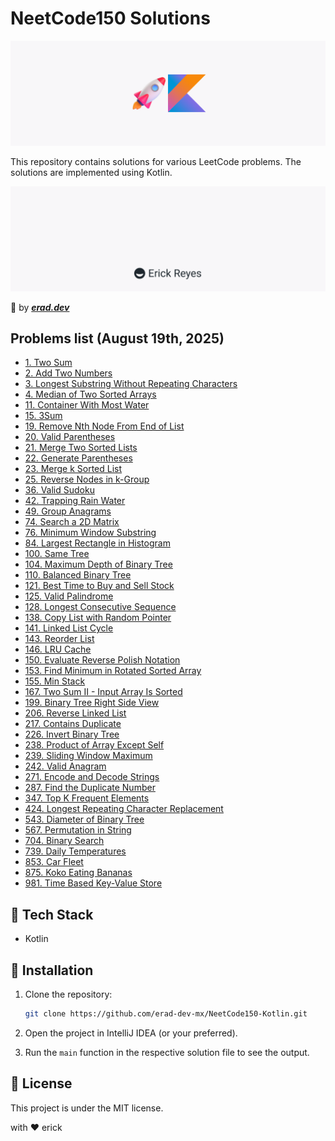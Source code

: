 # NeetCode150 Solutions

![NeetCode150](assets/main.png)

This repository contains solutions for various LeetCode problems. The solutions are implemented using Kotlin.

![erad](assets/erad.png)

:rocket: by __*[erad.dev](https://erad.dev/)*__

## Problems list (August 19th, 2025)

- [1. Two Sum](https://github.com/erad-dev-mx/NeetCode150-Kotlin/tree/master/src/leetCode1)
- [2. Add Two Numbers](https://github.com/erad-dev-mx/NeetCode150-Kotlin/tree/master/src/leetCode2)
- [3. Longest Substring Without Repeating Characters](https://github.com/erad-dev-mx/NeetCode150-Kotlin/tree/master/src/leetCode3)
- [4. Median of Two Sorted Arrays](https://github.com/erad-dev-mx/NeetCode150-Kotlin/tree/master/src/leetCode4)
- [11. Container With Most Water](https://github.com/erad-dev-mx/NeetCode150-Kotlin/tree/master/src/leetCode11)
- [15. 3Sum](https://github.com/erad-dev-mx/NeetCode150-Kotlin/tree/master/src/leetCode15)
- [19. Remove Nth Node From End of List](https://github.com/erad-dev-mx/NeetCode150-Kotlin/tree/master/src/leetCode19)
- [20. Valid Parentheses](https://github.com/erad-dev-mx/NeetCode150-Kotlin/tree/master/src/leetCode20)
- [21. Merge Two Sorted Lists](https://github.com/erad-dev-mx/NeetCode150-Kotlin/tree/master/src/leetCode21)
- [22. Generate Parentheses](https://github.com/erad-dev-mx/NeetCode150-Kotlin/tree/master/src/leetCode22)
- [23. Merge k Sorted List](https://github.com/erad-dev-mx/NeetCode150-Kotlin/tree/master/src/leetCode23)
- [25. Reverse Nodes in k-Group](https://github.com/erad-dev-mx/NeetCode150-Kotlin/tree/master/src/leetCode25)
- [36. Valid Sudoku](https://github.com/erad-dev-mx/NeetCode150-Kotlin/tree/master/src/leetCode36)
- [42. Trapping Rain Water](https://github.com/erad-dev-mx/NeetCode150-Kotlin/tree/master/src/leetCode42)
- [49. Group Anagrams](https://github.com/erad-dev-mx/NeetCode150-Kotlin/tree/master/src/leetCode49)
- [74. Search a 2D Matrix](https://github.com/erad-dev-mx/NeetCode150-Kotlin/tree/master/src/leetCode74)
- [76. Minimum Window Substring](https://github.com/erad-dev-mx/NeetCode150-Kotlin/tree/master/src/leetCode76)
- [84. Largest Rectangle in Histogram](https://github.com/erad-dev-mx/NeetCode150-Kotlin/tree/master/src/leetCode84)
- [100. Same Tree](https://github.com/erad-dev-mx/NeetCode150-Kotlin/tree/master/src/leetCode100)
- [104. Maximum Depth of Binary Tree](https://github.com/erad-dev-mx/NeetCode150-Kotlin/tree/master/src/leetCode104)
- [110. Balanced Binary Tree](https://github.com/erad-dev-mx/NeetCode150-Kotlin/tree/master/src/leetCode110)
- [121. Best Time to Buy and Sell Stock](https://github.com/erad-dev-mx/NeetCode150-Kotlin/tree/master/src/leetCode121)
- [125. Valid Palindrome](https://github.com/erad-dev-mx/NeetCode150-Kotlin/tree/master/src/leetCode125)
- [128. Longest Consecutive Sequence](https://github.com/erad-dev-mx/NeetCode150-Kotlin/tree/master/src/leetCode128)
- [138. Copy List with Random Pointer](https://github.com/erad-dev-mx/NeetCode150-Kotlin/tree/master/src/leetCode138)
- [141. Linked List Cycle](https://github.com/erad-dev-mx/NeetCode150-Kotlin/tree/master/src/leetCode141)
- [143. Reorder List](https://github.com/erad-dev-mx/NeetCode150-Kotlin/tree/master/src/leetCode143)
- [146. LRU Cache](https://github.com/erad-dev-mx/NeetCode150-Kotlin/tree/master/src/leetCode146)
- [150. Evaluate Reverse Polish Notation](https://github.com/erad-dev-mx/NeetCode150-Kotlin/tree/master/src/leetCode150)
- [153. Find Minimum in Rotated Sorted Array](https://github.com/erad-dev-mx/NeetCode150-Kotlin/tree/master/src/leetCode153)
- [155. Min Stack](https://github.com/erad-dev-mx/NeetCode150-Kotlin/tree/master/src/leetCode155)
- [167. Two Sum II - Input Array Is Sorted](https://github.com/erad-dev-mx/NeetCode150-Kotlin/tree/master/src/leetCode167)
- [199. Binary Tree Right Side View](https://github.com/erad-dev-mx/NeetCode150-Kotlin/tree/master/src/leetCode199)
- [206. Reverse Linked List](https://github.com/erad-dev-mx/NeetCode150-Kotlin/tree/master/src/leetCode206)
- [217. Contains Duplicate](https://github.com/erad-dev-mx/NeetCode150-Kotlin/tree/master/src/leetCode217)
- [226. Invert Binary Tree](https://github.com/erad-dev-mx/NeetCode150-Kotlin/tree/master/src/leetCode226)
- [238. Product of Array Except Self](https://github.com/erad-dev-mx/NeetCode150-Kotlin/tree/master/src/leetCode238)
- [239. Sliding Window Maximum](https://github.com/erad-dev-mx/NeetCode150-Kotlin/tree/master/src/leetCode239)
- [242. Valid Anagram](https://github.com/erad-dev-mx/NeetCode150-Kotlin/tree/master/src/leetCode242)
- [271. Encode and Decode Strings](https://github.com/erad-dev-mx/NeetCode150-Kotlin/tree/master/src/leetCode271)
- [287. Find the Duplicate Number](https://github.com/erad-dev-mx/NeetCode150-Kotlin/tree/master/src/leetCode287)
- [347. Top K Frequent Elements](https://github.com/erad-dev-mx/NeetCode150-Kotlin/tree/master/src/leetCode347)
- [424. Longest Repeating Character Replacement](https://github.com/erad-dev-mx/NeetCode150-Kotlin/tree/master/src/leetCode424)
- [543. Diameter of Binary Tree](https://github.com/erad-dev-mx/NeetCode150-Kotlin/tree/master/src/leetCode543)
- [567. Permutation in String](https://github.com/erad-dev-mx/NeetCode150-Kotlin/tree/master/src/leetCode567)
- [704. Binary Search](https://github.com/erad-dev-mx/NeetCode150-Kotlin/tree/master/src/leetCode704)
- [739. Daily Temperatures](https://github.com/erad-dev-mx/NeetCode150-Kotlin/tree/master/src/leetCode739)
- [853. Car Fleet](https://github.com/erad-dev-mx/NeetCode150-Kotlin/tree/master/src/leetCode853)
- [875. Koko Eating Bananas](https://github.com/erad-dev-mx/NeetCode150-Kotlin/tree/master/src/leetCode875)
- [981. Time Based Key-Value Store](https://github.com/erad-dev-mx/NeetCode150-Kotlin/tree/master/src/leetCode981)

## :hammer: Tech Stack

- Kotlin

## :running: Installation

1. Clone the repository:
    ```sh
    git clone https://github.com/erad-dev-mx/NeetCode150-Kotlin.git
    ```

2. Open the project in IntelliJ IDEA (or your preferred).

3. Run the `main` function in the respective solution file to see the output.

## :scroll: License

This project is under the MIT license.

with :heart: erick